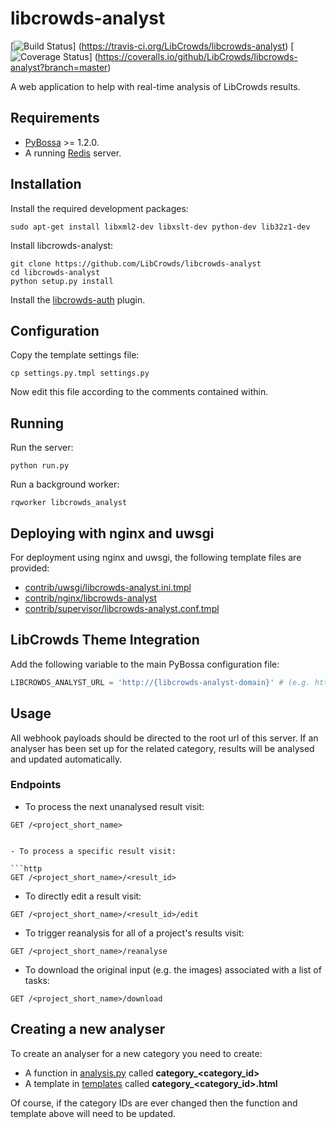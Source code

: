# libcrowds-analyst

[![Build Status](https://travis-ci.org/LibCrowds/libcrowds-analyst.svg?branch=master)]
(https://travis-ci.org/LibCrowds/libcrowds-analyst)
[![Coverage Status](https://coveralls.io/repos/github/LibCrowds/libcrowds-analyst/badge.svg?branch=master)]
(https://coveralls.io/github/LibCrowds/libcrowds-analyst?branch=master)


A web application to help with real-time analysis of LibCrowds results.

## Requirements

- [PyBossa](https://github.com/PyBossa/pybossa) >= 1.2.0.
- A running [Redis](https://github.com/antirez/redis) server.


## Installation

Install the required development packages:

```
sudo apt-get install libxml2-dev libxslt-dev python-dev lib32z1-dev
```

Install libcrowds-analyst:

```
git clone https://github.com/LibCrowds/libcrowds-analyst
cd libcrowds-analyst
python setup.py install
```

Install the [libcrowds-auth](https://github.com/LibCrowds/libcrowds-auth) plugin.

## Configuration

Copy the template settings file:

```
cp settings.py.tmpl settings.py
```

Now edit this file according to the comments contained within.


## Running

Run the server:

```
python run.py
```


Run a background worker:

```
rqworker libcrowds_analyst
```


## Deploying with nginx and uwsgi

For deployment using nginx and uwsgi, the following template files are provided:

- [contrib/uwsgi/libcrowds-analyst.ini.tmpl](contrib/uwsgi/libcrowds-analyst.ini.tmpl)
- [contrib/nginx/libcrowds-analyst](contrib/nginx/libcrowds-analyst)
- [contrib/supervisor/libcrowds-analyst.conf.tmpl](contrib/supervisor/libcrowds-analyst.conf.tmpl)


## LibCrowds Theme Integration

Add the following variable to the main PyBossa configuration file:

```Python
LIBCROWDS_ANALYST_URL = 'http://{libcrowds-analyst-domain}' # (e.g. http://analyse.libcrowds.com)
```

## Usage

All webhook payloads should be directed to the root url of this server. If an
analyser has been set up for the related category, results will be analysed
and updated automatically.

### Endpoints

- To process the next unanalysed result visit:

```http
GET /<project_short_name>


- To process a specific result visit:

```http
GET /<project_short_name>/<result_id>
```

- To directly edit a result visit:


```http
GET /<project_short_name>/<result_id>/edit
```

- To trigger reanalysis for all of a project's results visit:

```http
GET /<project_short_name>/reanalyse
```


- To download the original input (e.g. the images) associated with a list of tasks:

```http
GET /<project_short_name>/download
```


## Creating a new analyser

To create an analyser for a new category you need to create:

- A function in [analysis.py](libcrowds_analyst/analysis.py) called **category_\<category_id>**
- A template in [templates](libcrowds_analyst/templates) called **category_\<category_id>.html**

Of course, if the category IDs are ever changed then the function and template above will
need to be updated.
